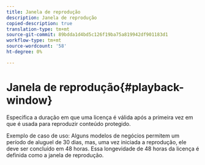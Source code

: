 ```yaml
---
title: Janela de reprodução
description: Janela de reprodução
copied-description: true
translation-type: tm+mt
source-git-commit: 89bdda1d4bd5c126f19ba75a819942df901183d1
workflow-type: tm+mt
source-wordcount: '58'
ht-degree: 0%

---
```



# Janela de reprodução{#playback-window}

Especifica a duração em que uma licença é válida após a primeira vez em que é usada para reproduzir conteúdo protegido.

Exemplo de caso de uso: Alguns modelos de negócios permitem um período de aluguel de 30 dias, mas, uma vez iniciada a reprodução, ele deve ser concluído em 48 horas. Essa longevidade de 48 horas da licença é definida como a janela de reprodução.
